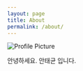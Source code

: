 ```yaml
---
layout: page
title: About
permalink: /about/
---
```


<img src="{{ site.baseurl }}/assets/profile.jpg" title="Profile Picture" class="profile">

안녕하세요. 안태균 입니다.
